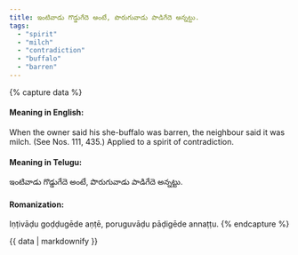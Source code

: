```yaml
---
title: ఇంటివాడు గొడ్డుగేదె అంటే, పొరుగువాడు పాడిగేదె అన్నట్టు.
tags:
  - "spirit"
  - "milch"
  - "contradiction"
  - "buffalo"
  - "barren"
---
```


{% capture data %}
#### Meaning in English:
When the owner said his she-buffalo was barren, the neighbour said it was milch.
(See Nos. 111, 435.)
Applied to a spirit of contradiction.

#### Meaning in Telugu:
ఇంటివాడు గొడ్డుగేదె అంటే, పొరుగువాడు పాడిగేదె అన్నట్టు.

#### Romanization:
Iṇṭivāḍu goḍḍugēde aṇṭē, poruguvāḍu pāḍigēde annaṭṭu.
{% endcapture %}

{{ data | markdownify }}

